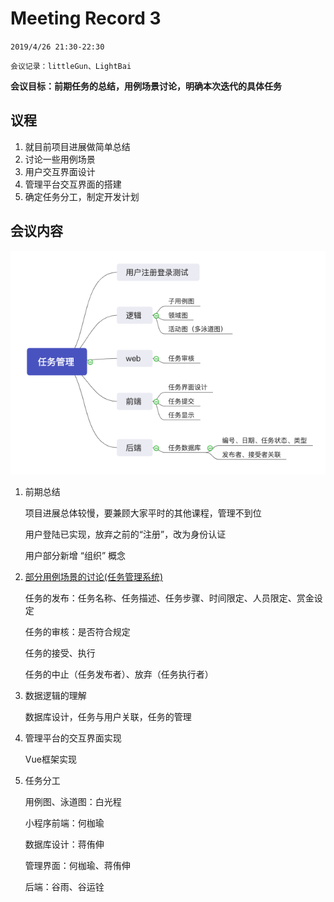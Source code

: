 # Meeting Record 3

`2019/4/26 21:30-22:30`

`会议记录：littleGun、LightBai`

**会议目标：前期任务的总结，用例场景讨论，明确本次迭代的具体任务**

## 议程

1. 就目前项目进展做简单总结
2. 讨论一些用例场景
3. 用户交互界面设计
4. 管理平台交互界面的搭建
5. 确定任务分工，制定开发计划

## 会议内容

![](images/meeting3.png)

1. 前期总结

   项目进展总体较慢，要兼顾大家平时的其他课程，管理不到位

   用户登陆已实现，放弃之前的“注册”，改为身份认证

   用户部分新增 “组织” 概念

2. [部分用例场景的讨论(任务管理系统)](https://sysu-gfs-3.github.io/Dashboard/UseCases/index)

   任务的发布：任务名称、任务描述、任务步骤、时间限定、人员限定、赏金设定

   任务的审核：是否符合规定

   任务的接受、执行

   任务的中止（任务发布者）、放弃（任务执行者）

3. 数据逻辑的理解

   数据库设计，任务与用户关联，任务的管理

4. 管理平台的交互界面实现

   Vue框架实现

5. 任务分工

   用例图、泳道图：白光程

   小程序前端：何枷瑜

   数据库设计：蒋侑伸

   管理界面：何枷瑜、蒋侑伸

   后端：谷雨、谷运铨